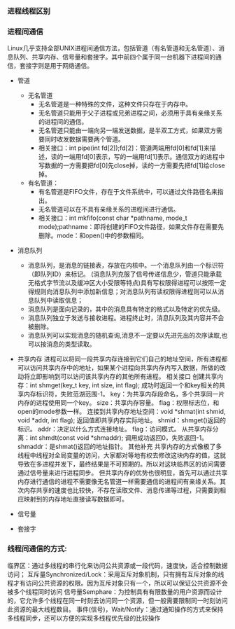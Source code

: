 



### 进程线程区别















### 进程间通信
Linux几乎支持全部UNIX进程间通信方法，包括管道（有名管道和无名管道）、消息队列、共享内存、信号量和套接字。其中前四个属于同一台机器下进程间的通信，套接字则是用于网络通信。  
* 管道
    * 无名管道
        * 无名管道是一种特殊的文件，这种文件只存在于内存中。
        * 无名管道只能用于父子进程或兄弟进程之间，必须用于具有亲缘关系的进程间的通信。
        * 无名管道只能由一端向另一端发送数据，是半双工方式，如果双方需要同时收发数据需要两个管道。
        * 相关接口：int pipe(int fd[2]);fd[2]：管道两端用fd[0]和fd[1]来描述，读的一端用fd[0]表示，写的一端用fd[1]表示。通信双方的进程中写数据的一方需要把fd[0]先close掉，读的一方需要先把fd[1]给close掉。
    * 有名管道：
        * 有名管道是FIFO文件，存在于文件系统中，可以通过文件路径名来指出。
        * 无名管道可以在不具有亲缘关系的进程间进行通信。
        * 相关接口：int mkfifo(const char *pathname, mode_t mode);pathname：即将创建的FIFO文件路径，如果文件存在需要先删除。mode：和open()中的参数相同。
* 消息队列
    * 消息队列，是消息的链接表，存放在内核中。一个消息队列由一个标识符（即队列ID）来标记。 (消息队列克服了信号传递信息少，管道只能承载无格式字节流以及缓冲区大小受限等特点)具有写权限得进程可以按照一定得规则向消息队列中添加新信息；对消息队列有读权限得进程则可以从消息队列中读取信息； 
    * 消息队列是面向记录的，其中的消息具有特定的格式以及特定的优先级。 
    * 消息队列独立于发送与接收进程。进程终止时，消息队列及其内容并不会被删除。 
    * 消息队列可以实现消息的随机查询,消息不一定要以先进先出的次序读取,也可以按消息的类型读取。 
* 共享内存
进程可以将同一段共享内存连接到它们自己的地址空间，所有进程都可以访问共享内存中的地址，如果某个进程向共享内存内写入数据，所做的改动将立即影响到可以访问该共享内存的其他所有进程。
相关接口
创建共享内存：int shmget(key_t key, int size, int flag);
成功时返回一个和key相关的共享内存标识符，失败范湖范围-1。
key：为共享内存段命名，多个共享同一片内存的进程使用同一个key。
size：共享内存容量。
flag：权限标志位，和open的mode参数一样。
连接到共享内存地址空间：void *shmat(int shmid, void *addr, int flag);
返回值即共享内存实际地址。
shmid：shmget()返回的标识。
addr：决定以什么方式连接地址。
flag：访问模式。
从共享内存分离：int shmdt(const void *shmaddr);
调用成功返回0，失败返回-1。
shmaddr：是shmat()返回的地址指针。
其他补充
共享内存的方式像极了多线程中线程对全局变量的访问，大家都对等地有权去修改这块内存的值，这就导致在多进程并发下，最终结果是不可预期的。所以对这块临界区的访问需要通过信号量来进行进程同步。
但共享内存的优势也很明显，首先可以通过共享内存进行通信的进程不需要像无名管道一样需要通信的进程间有亲缘关系。其次内存共享的速度也比较快，不存在读取文件、消息传递等过程，只需要到相应映射到的内存地址直接读写数据即可。


* 信号量


* 套接字



### 线程间通信的方式: 
临界区：通过多线程的串行化来访问公共资源或一段代码，速度快，适合控制数据访问； 
互斥量Synchronized/Lock：采用互斥对象机制，只有拥有互斥对象的线程才有访问公共资源的权限。因为互斥对象只有一个，所以可以保证公共资源不会被多个线程同时访问 
信号量Semphare：为控制具有有限数量的用户资源而设计的，它允许多个线程在同一时刻去访问同一个资源，但一般需要限制同一时刻访问此资源的最大线程数目。 
事件(信号)，Wait/Notify：通过通知操作的方式来保持多线程同步，还可以方便的实现多线程优先级的比较操作 